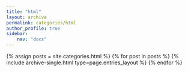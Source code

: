 ```yaml
---
title: "html"
layout: archive
permalink: categories/html
author_profile: true
sidebar:
    nav: "docs"
---
```



{% assign posts = site.categories.html %}
{% for post in posts %} {% include archive-single.html type=page.entries_layout %} {% endfor %}